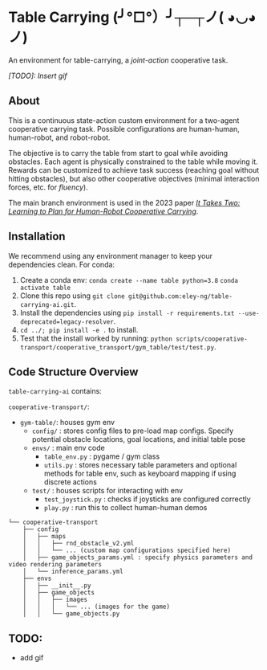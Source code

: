# Table Carrying (╯°□°）╯┬─┬ノ( ◕◡◕ ノ)

An environment for table-carrying, a *joint-action* cooperative task.

*[TODO]: Insert gif*

## About

This is a continuous state-action custom environment for a two-agent cooperative carrying task. Possible configurations are human-human, human-robot, and robot-robot. 

The objective is to carry the table from start to goal while avoiding obstacles. Each agent is physically constrained to the table while moving it. Rewards can be customized to achieve task success (reaching goal without hitting obstacles), but also other cooperative objectives (minimal interaction forces, etc. for *fluency*).

The main branch environment is used in the 2023 paper *[It Takes Two: Learning to Plan for Human-Robot Cooperative Carrying](https://arxiv.org/abs/2209.12890)*. 

## Installation

We recommend using any environment manager to keep your dependencies clean. For conda:
1. Create a conda env: 
  `conda create --name table python=3.8`
  `conda activate table`
2. Clone this repo using `git clone git@github.com:eley-ng/table-carrying-ai.git`.
3. Install the dependencies using `pip install -r requirements.txt --use-deprecated=legacy-resolver`.
4. `cd ../; pip install -e .` to install.
5. Test that the install worked by running: `python scripts/cooperative-transport/cooperative_transport/gym_table/test/test.py`.

## Code Structure Overview

`table-carrying-ai` contains:

`cooperative-transport/`:
- `gym-table/`: houses gym env
  - `config/` : stores config files to pre-load map configs. Specify potential obstacle locations, goal locations, and initial table pose
  - `envs/` : main env code
    - `table_env.py` : pygame / gym class
    - `utils.py` : stores necessary table parameters and optional methods for table env, such as keyboard mapping if using discrete actions
  - `test/` : houses scripts for interacting with env
    - `test_joystick.py` : checks if joysticks are configured correctly
    - `play.py` : run this to collect human-human demos

```
└── cooperative-transport
    ├── config
    │   ├── maps
    │   │   ├── rnd_obstacle_v2.yml
    │   │   └── ... (custom map configurations specified here)
    │   ├── game_objects_params.yml : specify physics parameters and video rendering parameters
    │   └── inference_params.yml
    ├── envs
    │   ├── __init__.py
    │   ├── game_objects
    │   │   ├── images
    │   │   │   └── ... (images for the game)
    │   │   └── game_objects.py 
```

    
## TODO:
- add gif

    

